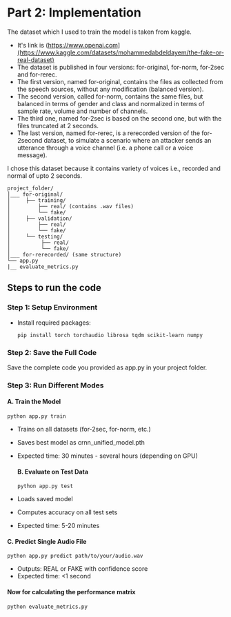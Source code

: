 # Part 2: Implementation
The dataset which I used to train the model is taken from kaggle.
- It's link is (https://www.openai.com](https://www.kaggle.com/datasets/mohammedabdeldayem/the-fake-or-real-dataset)
- The dataset is published in four versions: for-original, for-norm, for-2sec and for-rerec.
- The first version, named for-original, contains the files as collected from the speech sources, without any modification (balanced version).
- The second version, called for-norm, contains the same files, but balanced in terms of gender and class and normalized in terms of sample rate, volume and number of channels.
- The third one, named for-2sec is based on the second one, but with the files truncated at 2 seconds.
- The last version, named for-rerec, is a rerecorded version of the for-2second dataset, to simulate a scenario where an attacker sends an utterance through a voice channel (i.e. a phone call or a voice message).

I chose this dataset because it contains variety of voices i.e., recorded and normal of upto 2 seconds.


```plaintext
project_folder/
│___ for-original/
│     ├── training/
│         ├── real/ (contains .wav files)
│         └── fake/
│     ├── validation/
│         ├── real/
│         └── fake/
│     └── testing/
│          ├── real/
│          └── fake/
│___ for-rerecorded/ (same structure)
└── app.py
|__ evaluate_metrics.py
```

  ## Steps to run the code
  ### Step 1: Setup Environment
  - Install required packages:
    ``` 
    pip install torch torchaudio librosa tqdm scikit-learn numpy
    ```
 ### Step 2: Save the Full Code
 Save the complete code you provided as app.py in your project folder.
 ### Step 3: Run Different Modes
  #### A. Train the Model
  ```
  python app.py train
  ```
- Trains on all datasets (for-2sec, for-norm, etc.)
- Saves best model as crnn_unified_model.pth
- Expected time: 30 minutes - several hours (depending on GPU)
  
  #### B. Evaluate on Test Data
  ```
  python app.py test
  ```
- Loads saved model
- Computes accuracy on all test sets
- Expected time: 5-20 minutes

#### C. Predict Single Audio File
  ```
  python app.py predict path/to/your/audio.wav
  ```
- Outputs: REAL or FAKE with confidence score
- Expected time: <1 second

#### Now for calculating the performance matrix
```
python evaluate_metrics.py
```
